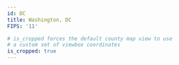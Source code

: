 ```yaml
---
id: DC
title: Washington, DC
FIPS: '11'

# is_cropped forces the default county map view to use
# a custom set of viewbox coordinates
is_cropped: true
---
```

